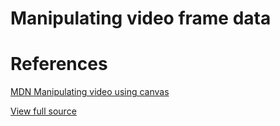 # Manipulating video frame data

# References

[MDN Manipulating video using canvas](https://developer.mozilla.org/en-US/docs/Web/API/Canvas_API/Manipulating_video_using_canvas)

[View full source](./index.html)